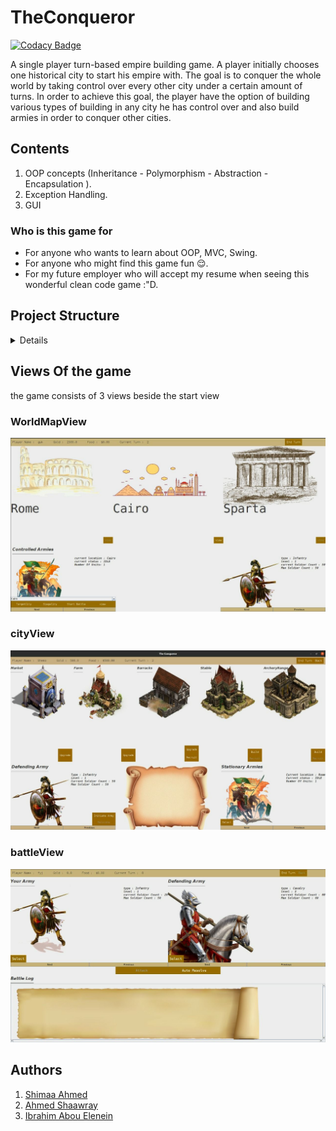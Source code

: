 # TheConqueror

[![Codacy Badge](https://api.codacy.com/project/badge/Grade/fedd9f7938f14125ae98f4c33dd8d0d7)](https://app.codacy.com/gh/aboueleyes/the-conqueror?utm_source=github.com&utm_medium=referral&utm_content=aboueleyes/the-conqueror&utm_campaign=Badge_Grade_Settings)

A single player turn-based empire building game. A player
initially chooses one historical city to start his empire with. The goal is to conquer the whole
world by taking control over every other city under a certain amount of turns. In order to
achieve this goal, the player have the option of building various types of building in any city he has control over and also build armies in order to conquer other cities.

## Contents 
1. OOP concepts (Inheritance - Polymorphism - Abstraction - Encapsulation ).
2. Exception Handling.
3. GUI 

### Who is this game for
  - For anyone who wants to learn about OOP, MVC, Swing. 
  - For anyone who might find this game fun :relieved:.
  - For my future employer who will accept my resume when seeing this wonderful clean code game :"D.
## Project Structure
<details>
    
```bash
src/
├── buildings
│   ├── ArcheryRange.java
│   ├── Barracks.java
│   ├── Building.java
│   ├── EconomicBuilding.java
│   ├── Market.java
│   └── ..............
├── controllers
│   └── Controller.java
├── engine
│   ├── City.java
│   ├── Distance.java
│   ├── Game.java
│   ├── Player.java
│   └── ............
├── exceptions
│   ├── ArmyException.java
│   ├── BuildingException.java
│   ├── FriendlyCityException.java
│   ├── FriendlyFireException.java
│   └── .......................
├── units
│   ├── Archer.java
│   ├── Army.java
│   ├── Infantry.java
│   ├── Status.java
│   └── ................
├── utlis
│   └── ReadingCSVFile.java
└── views
    ├── button
    │   ├── CityButton.java
    │   ├── StyledButton.java
    │   └── UnitButton.java
    ├── MyInputVerifier.java
    ├── panel
    │   ├── ArmyPanel.java
    │   ├── CardsPanel.java
    │   ├── MilitaryBuildingPanel.java
    │   ├── PlayerPanel.java
    │   └── .....................
    ├── RXCardLayout.java
    └── view
        ├── BattleView.java
        ├── CityView.java
        ├── EndGameView.java
        ├── StartView.java
        └── ..............

```
</details>

## Views Of the game 
  
the game consists of 3 views beside the start view 

### WorldMapView 
  <img src = "assets/img/views/worldMapView.jpeg" >

### cityView
   <img src = "assets/img/views/cityView.jpeg">

### battleView 
   <img src = "assets/img/views/battleView.jpeg"> 

## Authors 
1. [Shimaa Ahmed](https://github.com/ShimaaBetah)
2. [Ahmed Shaawray](https://github.com/shaarawy29)
3. [Ibrahim Abou Elenein](https://github.com/aboueleyes)

